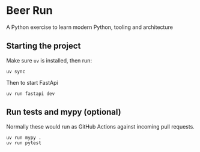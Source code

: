 # Beer Run
A Python exercise to learn modern Python, tooling and architecture

## Starting the project
Make sure `uv` is installed, then run:
```
uv sync
```
Then to start FastApi
```
uv run fastapi dev
```
## Run tests and mypy (optional)
Normally these would run as GitHub Actions against incoming pull requests.
```
uv run mypy .
uv run pytest
```


